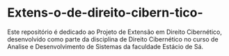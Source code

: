 # Extens-o-de-direito-cibern-tico-
Este repositório é dedicado ao Projeto de Extensão em Direito Cibernético, desenvolvido como parte da disciplina de Direito Cibernético no curso de Analise e Desenvolvimento de Sistemas da faculdade Estácio de Sá.
